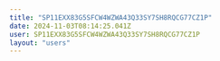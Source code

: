 ```yaml
---
title: "SP11EXX83G5SFCW4WZWA43Q33SY7SH8RQCG77CZ1P"
date: 2024-11-03T08:14:25.041Z
user: SP11EXX83G5SFCW4WZWA43Q33SY7SH8RQCG77CZ1P
layout: "users"
---
```

    